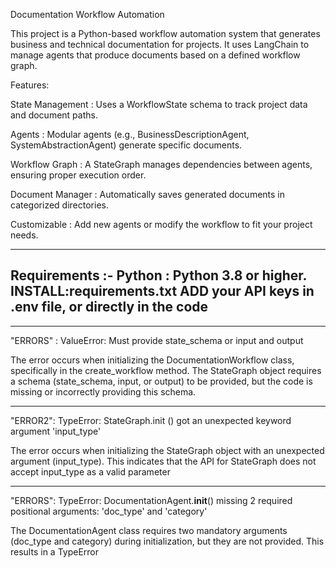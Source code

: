 Documentation Workflow Automation

This project is a Python-based workflow automation system that generates business and technical documentation for projects. It uses LangChain to manage agents that produce documents based on a defined workflow graph.

Features:

State Management : Uses a WorkflowState schema to track project data and document paths.

Agents : Modular agents (e.g., BusinessDescriptionAgent, SystemAbstractionAgent) generate specific documents.

Workflow Graph : A StateGraph manages dependencies between agents, ensuring proper execution order.

Document Manager : Automatically saves generated documents in categorized directories.

Customizable : Add new agents or modify the workflow to fit your project needs.

---------
Requirements :-
Python : Python 3.8 or higher.
INSTALL:requirements.txt
ADD your API keys in .env file, or directly in the code
---------




----------------------------------------------------
"ERRORS" :  ValueError: Must provide state_schema or input and output

The error occurs when initializing the DocumentationWorkflow class, specifically in the create_workflow method. The StateGraph object requires a schema (state_schema, input, or output) to be provided, but the code is missing or incorrectly providing this schema.

-----------------------------------------------------
"ERROR2": TypeError: StateGraph.init () got an unexpected keyword argument 'input_type'

The error occurs when initializing the StateGraph object with an unexpected argument (input_type). This indicates that the API for StateGraph does not accept input_type as a valid parameter

----------------------------------------------------

"ERRORS":  TypeError: DocumentationAgent.__init__() missing 2 required positional arguments: 'doc_type' and 'category'

The DocumentationAgent class requires two mandatory arguments (doc_type and category) during initialization, but they are not provided. This results in a TypeError